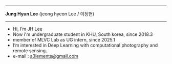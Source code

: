 --- ---
**Jung Hyun Lee** (jeong hyeon Lee / 이정현)
--- ---

- Hi, I’m JH Lee
- Now i'm undergraduate student in KHU, South korea, since 2018.3
- member of MLVC Lab as UG intern, since 2025.1
- I’m interested in Deep Learning with computational photography and remote sensing.
- e-mail : a3lements@gmail.com

<!---
JH-Lee-99/JH-Lee-99 is a ✨ special ✨ repository because its `README.md` (this file) appears on your GitHub profile.
You can click the Preview link to take a look at your changes.
--->
